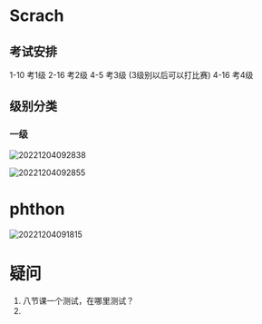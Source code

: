 # Scrach
## 考试安排
1-10 考1级
2-16 考2级
4-5 考3级  (3级别以后可以打比赛)
4-16 考4级

## 级别分类
### 一级
![20221204092838](https://zlgan-blog.oss-cn-shenzhen.aliyuncs.com/20221204092838.png)

![20221204092855](https://zlgan-blog.oss-cn-shenzhen.aliyuncs.com/20221204092855.png)

# phthon
![20221204091815](https://zlgan-blog.oss-cn-shenzhen.aliyuncs.com/20221204091815.png)


# 疑问
1. 八节课一个测试，在哪里测试？ 
2. 